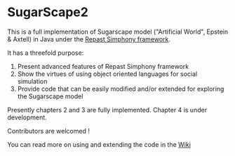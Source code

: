 # SugarScape2

This is a full implementation of Sugarscape model ("Artificial World", Epstein & Axtell) in Java under the [Repast Simphony framework](https://repast.github.io/).

It has a threefold purpose:

1. Present advanced features of Repast Simphony framework
2. Show the virtues of using object oriented languages for social simulation
3. Provide code that can be easily modified and/or extended for exploring the Sugarscape  model

Presently chapters 2 and 3 are fully implemented. Chapter 4 is under development.

Contributors are welcomed !

You can read more on using and extending the code in the [Wiki](https://github.com/dkremmydas/SugarScape2/wiki)
